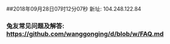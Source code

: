 ##2018年09月28日07时12分07秒 新址: 104.248.122.84
### 兔友常见问题及解答: https://github.com/wanggonging/d/blob/w/FAQ.md
